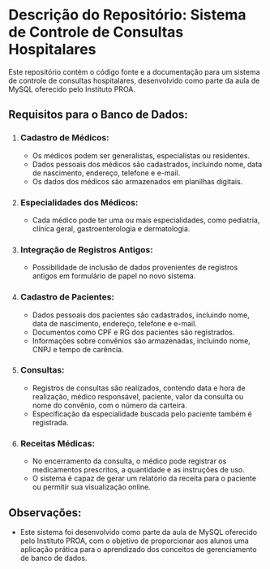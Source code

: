 # Descrição do Repositório: Sistema de Controle de Consultas Hospitalares

Este repositório contém o código fonte e a documentação para um sistema de controle de consultas hospitalares, desenvolvido como parte da aula de MySQL oferecido pelo Instituto PROA.

## Requisitos para o Banco de Dados:

1. ### Cadastro de Médicos:
   - Os médicos podem ser generalistas, especialistas ou residentes.
   - Dados pessoais dos médicos são cadastrados, incluindo nome, data de nascimento, endereço, telefone e e-mail.
   - Os dados dos médicos são armazenados em planilhas digitais.

2. ### Especialidades dos Médicos:
   - Cada médico pode ter uma ou mais especialidades, como pediatria, clínica geral, gastroenterologia e dermatologia.

3. ### Integração de Registros Antigos:
   - Possibilidade de inclusão de dados provenientes de registros antigos em formulário de papel no novo sistema.

4. ### Cadastro de Pacientes:
   - Dados pessoais dos pacientes são cadastrados, incluindo nome, data de nascimento, endereço, telefone e e-mail.
   - Documentos como CPF e RG dos pacientes são registrados.
   - Informações sobre convênios são armazenadas, incluindo nome, CNPJ e tempo de carência.

5. ### Consultas:
   - Registros de consultas são realizados, contendo data e hora de realização, médico responsável, paciente, valor da consulta ou nome do convênio, com o número da carteira.
   - Especificação da especialidade buscada pelo paciente também é registrada.

6. ### Receitas Médicas:
   - No encerramento da consulta, o médico pode registrar os medicamentos prescritos, a quantidade e as instruções de uso.
   - O sistema é capaz de gerar um relatório da receita para o paciente ou permitir sua visualização online.

## Observações:
- Este sistema foi desenvolvido como parte da aula de MySQL oferecido pelo Instituto PROA, com o objetivo de proporcionar aos alunos uma aplicação prática para o aprendizado dos conceitos de gerenciamento de banco de dados.
